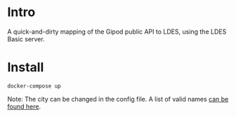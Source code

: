 # Intro

A quick-and-dirty mapping of the Gipod public API to LDES, using the LDES Basic server.


# Install


```
docker-compose up
```

Note: The city can be changed in the config file.
A list of valid names [can be found here](http://api.gipod.vlaanderen.be/ws/v1/referencedata/city).

